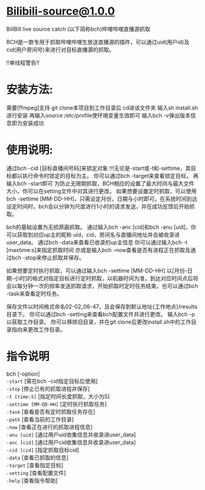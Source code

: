 # Bilibili-source@1.0.0
BillBill live source catch (以下简称bch)哔哩哔哩直播源抓取

BCH是一款专用于抓取哔哩哔哩生放送直播源的插件，可以通过uid(用户id)及cid(用户房间号)来进行对目标直播源的抓取。

!!单线程警告!!

# 安装方法:
需要[ffmpeg]支持
git clone本项目到工作目录后
cd进该文件夹
输入sh install.sh进行安装
再输入source /etc/profile使环境变量生效即可
输入bch -v弹出版本信息即为安装成功

# 使用说明:
通过bch -cid [目标直播间号码]来锁定对象
!!!无论是-start或-t和-settime，其目标都以执行命令时锁定的目标为主。
你可以通过bch -target来查看锁定目标。
再输入bch -start即可
为防止无限期抓取，BCH相应的设置了最大时间与最大文件大小，你可以在setting文件中对其进行更改。
如果想要设置定时抓取，可以使用bch -settime [MM-DD-HH]，只需设定月份，日期与小时即可。在系统时间到达设定时间时，bch会以分钟为尺度进行1小时的请求发送，并在成功反馈后开始抓取。

bch的基础设置为无损原画抓取。
通过输入bch -anc [cid]和bch -anu [uid]，你可以获取到对应up主的昵称
uid，cid，房间名与直播间地址并会被收录进user_data。
通过bch -data来查看已收录的up主信息
你可以通过输入bch -t [maxtime:s]来指定抓取时间
亦或是输入bch -now查看是否有进程正在抓取及通过bch -stop来停止抓取并保存。

如果想要定时执行抓取，可以通过输入bch -settime [MM-DD-HH]  以[月份-日期-小时]的格式对指定目标进行定时抓取，以机器时间为准，到达对应时间点后将会以每分钟一次的频率发送抓取请求，开始抓取时定时任务结束。也可以通过bch -task来查看定时任务。

保存文件以时间格式命名02-02_06-47，且会保存到默认地址{工作地点}/results目录下。
你可以通过bch -setting来查看bch配置文件并进行更改。
输入bch -p以获取工作目录。
你可以移除旧目录，并在git clone后更改install.sh中的工作目录指向来更改工作目录。

# 指令说明
bch [-option]<br>
`-start` [需在bch -cid指定目标后使用]<br>
`-stop` [停止已有的抓取进程并保存]<br>
`-t [time:S]` [指定时间长度抓取，大小为S]<br>
`-settime [MM-DD-HH]` [定时执行抓取任务]<br>
`-task` [查看是否有定时抓取任务存在]<br>
`-path` [查看当前的工作目录]<br>
`-now` [查看正在进行的抓取进程信息]<br>
`-anu [uid]` [通过用户uid收集信息并收录进user_data]<br>
`-anc [cid]` [通过用户cid收集信息并收录进user_data]<br>
`-cid [cid]` [指定抓取目标cid]<br>
`-data` [查看已抓取的信息]<br>
`-target` [查看指定目标]<br>
`-setting` [查看配置文件]<br>
`-help` [查看指令帮助]